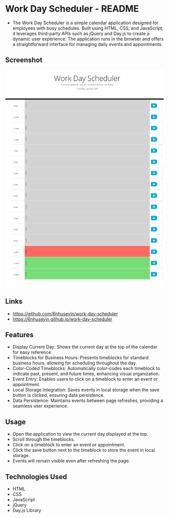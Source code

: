 # Work Day Scheduler - README
- The Work Day Scheduler is a simple calendar application designed for employees with busy schedules. Built using HTML, CSS, and JavaScript, it leverages third-party APIs such as jQuery and Day.js to create a dynamic user experience. The application runs in the browser and offers a straightforward interface for managing daily events and appointments.

## Screenshot
![Alt text](./assets/image.png)

## Links
- https://github.com/6nhuseyin/work-day-scheduler
- https://6nhuseyin.github.io/work-day-scheduler


## Features
- Display Current Day: Shows the current day at the top of the calendar for easy reference.
- Timeblocks for Business Hours: Presents timeblocks for standard business hours, allowing for scheduling throughout the day.
- Color-Coded Timeblocks: Automatically color-codes each timeblock to indicate past, present, and future times, enhancing visual organization.
- Event Entry: Enables users to click on a timeblock to enter an event or appointment.
- Local Storage Integration: Saves events in local storage when the save button is clicked, ensuring data persistence.
- Data Persistence: Maintains events between page refreshes, providing a seamless user experience.

## Usage
- Open the application to view the current day displayed at the top.
- Scroll through the timeblocks.
- Click on a timeblock to enter an event or appointment.
- Click the save button next to the timeblock to store the event in local storage.
- Events will remain visible even after refreshing the page.

## Technologies Used
- HTML
- CSS
- JavaScript
- jQuery
- Day.js Library